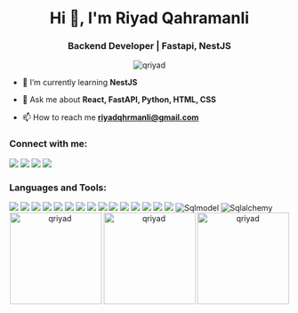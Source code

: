 <h1 align="center">Hi 👋, I'm Riyad Qahramanli</h1>
<h3 align="center">Backend Developer | Fastapi, NestJS</h3>
<p align="center"> <img src="https://komarev.com/ghpvc/?username=qriyad&label=Profile%20views&color=0e75b6&style=flat" alt="qriyad" /> </p>

- 🌱 I’m currently learning **NestJS**

- 💬 Ask me about **React, FastAPI, Python, HTML, CSS**

- 📫 How to reach me **riyadqhrmanli@gmail.com**

<h3 align="left">Connect with me:</h3>
<p align="left">
<img src = "https://img.shields.io/badge/Instagram-C802F5.svg?style=for-the-badge&logo=instagram&logoColor=white"></img>
<img src = "https://img.shields.io/badge/Codechef-gray.svg?style=for-the-badge&logo=codechef&logoColor=white"></img>
<img src = "https://img.shields.io/badge/Codeforces-E8E8E8.svg?style=for-the-badge&logo=Codeforces&logoColor=white"></img>
<img src = "https://img.shields.io/badge/Leetcode-FC9547.svg?style=for-the-badge&logo=Leetcode&logoColor=white"></img>
</p>

<h3 align="left">Languages and Tools:</h3>
<div>
  <img src = "https://img.shields.io/badge/Bootstrap-7952B3.svg?style=for-the-badge&logo=bootstrap&logoColor=white"></img>
  <img src = "https://img.shields.io/badge/C++-00599C.svg?style=for-the-badge&logo=cplusplus&logoColor=white"></img>
  <img src = "https://img.shields.io/badge/CSS3-1572B6.svg?style=for-the-badge&logo=css3&logoColor=white"></img>
  <img src = "https://img.shields.io/badge/Docker-2496ED.svg?style=for-the-badge&logo=docker&logoColor=white"></img>
  <img src = "https://img.shields.io/badge/Git-F05032.svg?style=for-the-badge&logo=git&logoColor=white"></img>
  <img src = "https://img.shields.io/badge/HTML5-E34F26.svg?style=for-the-badge&logo=html5&logoColor=white"></img>
  <img src = "https://img.shields.io/badge/JavaScript-F7DF1E.svg?style=for-the-badge&logo=javascript&logoColor=black"></img>
  <img src = "https://img.shields.io/badge/MySQL-4479A1.svg?style=for-the-badge&logo=mysql&logoColor=white"></img>
  <img src = "https://img.shields.io/badge/NestJS-E0234E.svg?style=for-the-badge&logo=nestjs&logoColor=white"></img>
  <img src = "https://img.shields.io/badge/PostgreSQL-4169E1.svg?style=for-the-badge&logo=postgresql&logoColor=white"></img>
  <img src = "https://img.shields.io/badge/Postman-FF6C37.svg?style=for-the-badge&logo=postman&logoColor=white"></img>
  <img src = "https://img.shields.io/badge/Python-3776AB.svg?style=for-the-badge&logo=python&logoColor=white"></img>
  <img src = "https://img.shields.io/badge/React-61DAFB.svg?style=for-the-badge&logo=react&logoColor=black"></img>
  <img src = "https://img.shields.io/badge/SQLite-003B57.svg?style=for-the-badge&logo=sqlite&logoColor=white"></img>
  <img src = "https://img.shields.io/badge/TypeScript-3178C6.svg?style=for-the-badge&logo=typescript&logoColor=white"></img>
  <img src="https://img.shields.io/badge/SQLModel-3776AB.svg?style=for-the-badge&logo=python&logoColor=white" alt="Sqlmodel">
  <img src="https://img.shields.io/badge/SQLAlchemy-3776AB.svg?style=for-the-badge&logo=python&logoColor=white" alt="Sqlalchemy">
</div>

<div align="center">
  <img src="https://github-readme-stats.vercel.app/api/top-langs?username=qriyad&show_icons=true&locale=en&layout=compact&theme=dark" alt="qriyad" height=165 />
  <img src="https://github-readme-stats.vercel.app/api?username=qriyad&show_icons=true&locale=en&theme=dark" alt="qriyad" height=165 />
  <img src="https://github-readme-streak-stats.herokuapp.com/?user=qriyad&theme=dark" alt="qriyad" height=165 />
</div>
